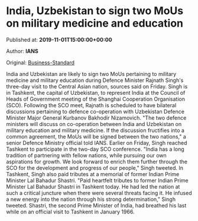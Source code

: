 
# India, Uzbekistan to sign two MoUs on military medicine and education

Published at: **2019-11-01T15:00:00+00:00**

Author: **IANS**

Original: [Business-Standard](https://www.business-standard.com/article/current-affairs/india-uzbekistan-to-sign-two-mous-on-military-medicine-and-education-119110101242_1.html)

India and Uzbekistan are likely to sign two MoUs pertaining to military medicine and military education during Defence Minister Rajnath Singh's three-day visit to the Central Asian nation, sources said on Friday.
Singh is in Tashkent, the capital of Uzbekistan, to represent India at the Council of Heads of Government meeting of the Shanghai Cooperation Organisation (SCO).
Following the SCO meet, Rajnath is scheduled to have bilateral discussions pertaining to defence co-operation with Uzbekistan Defence Minister Major General Kurbanov Bakhodir Nizamovich.
"The two defence ministers will discuss on co-operation between India and Uzbekistan on military education and military medicine. If the discussion fructifies into a common agreement, the MoUs will be signed between the two nations," a senior Defence Ministry official told IANS.
Earlier on Friday, Singh reached Tashkent to participate in the two-day SCO conference.
"India has a long tradition of partnering with fellow nations, while pursuing our own aspirations for growth. We look forward to enrich them further through the SCO for the development and progress of our people," Singh tweeted.
In Tashkent, Singh also paid tributes at a memorial of former Indian Prime Minister Lal Bahadur Shastri.
"Paid heartfelt tributes to former Indian Prime Minister Lal Bahadur Shastri in Tashkent today. He had led the nation at such a critical juncture when there were several threats facing it. He infused a new energy into the nation through his strong determination," Singh tweeted.
Shastri, the second Prime Minister of India, had breathed his last while on an official visit to Tashkent in January 1966.
